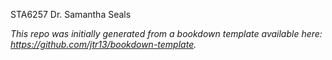 STA6257 Dr. Samantha Seals

*This repo was initially generated from a bookdown template available here: https://github.com/jtr13/bookdown-template.*


